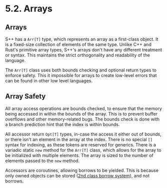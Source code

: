 # 5.2. Arrays

<primary-label ref="header-label"/>

<secondary-label ref="doc-wip"/>

<secondary-label ref="doc-subj-update"/>

## Arrays

S++ has a `Arr[T]` type, which represents an array as a first-class object. It is a fixed-size collection of elements of
the same type. Unlike C++ and Rust's primitive array types, S++'s arrays don't have any different treatment or syntax.
This maintains the strict orthogonality and readability of the language.

The `Arr[T]` class uses both bounds checking and optional return types to enforce safety. This it impossible for arrays
to create low-level errors that can be found in other low level languages.

## Array Safety

All array access operations are bounds checked, to ensure that the memory being accessed in within the bounds of the
array. This is to prevent buffer overflows and other memory-related bugs. The bounds check is done with a branch
prediction hint that the index is within bounds.

All accessor return `Opt[T]` types, in-case the access it either out of bounds, or there isn't an element in the array
at the index. There is no special `[]` syntax for indexing, as these tokens are reserved for generics. There is a
variadic static `new` method for the `Arr[T]` class, which allows for the array to be initialized with multiple
elements. The array is sized to the number of elements passed to the `new` method.

Accessors are coroutines, allowing borrows to be yielded. This is because only owned objects can be
stored ([2nd class borrow system](11-3-Second-Class-Borrows.md)), and not borrows.
